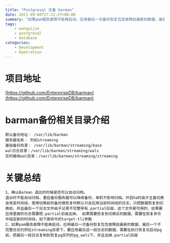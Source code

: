 ```yaml
---
title: "Postgresql 灾备 barman"
date: 2021-09-08T17:22:27+08:00
summary: "如果pam服务故障不能再启动，应用最后一次备份恢复包含故障前最新的数据，最后一个不完整日志仍然在streaming目录下，要应用最后这一段日志的数据，需要在执行恢复后启动pg前，把最后一段日志复制到恢复pg实列的pg_wals下，并且去掉.partial后缀"
tags:
    - wangyijie
    - postgresql
    - database
categories:
    - Development
    - Opetration
---
```


# 项目地址
[https://github.com/EnterpriseDB/barman](https://github.com/EnterpriseDB/barman)

# barman备份相关目录介绍
    默认备份地址： /var/lib/barman
    服务器名称： 列如streaming
    基础备份目录： /var/lib/barman/streaming/base
    wal日志目录：/var/lib/barman/streaming/wals
    实时接收wal目录：/var/lib/barman/streaming/streaming
    
# 关键总结
    1、确认Barman 退出的时候是否可以自动归档。
    退出时不能自动归档，重启备份服务器可以继续备份，单机不影响归档。开启ha时由于主备切换会改变时间线，使用切换前的备份做恢复时默认只会应用当前时间线的日志，只把数据恢复到切换前，并且最后一个日志文件由于记录不完整带有.partial后缀，这个文件是可用的，如果要应用里面的日志需要把.partial后缀去掉。 如果需要恢复到切换后的数据，需要在恢复命令中指定新的时间线，如下面命令的target-tli参数
    2、如果pam服务故障不能再启动，应用最后一次备份恢复包含故障前最新的数据，最后一个不完整日志仍然在streaming目录下，要应用最后这一段日志的数据，需要在执行恢复后启动pg前，把最后一段日志复制到恢复pg实列的pg_wals下，并且去掉.partial后缀